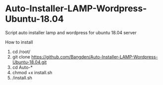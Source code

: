 # Auto-Installer-LAMP-Wordpress-Ubuntu-18.04
Script auto installer lamp and wordpress for ubuntu 18.04 server

How to install
1. cd /root/
2. git clone https://github.com/Bangden/Auto-Installer-LAMP-Wordpress-Ubuntu-18.04.git
3. cd Auto-*
4. chmod +x install.sh
5. /install.sh
